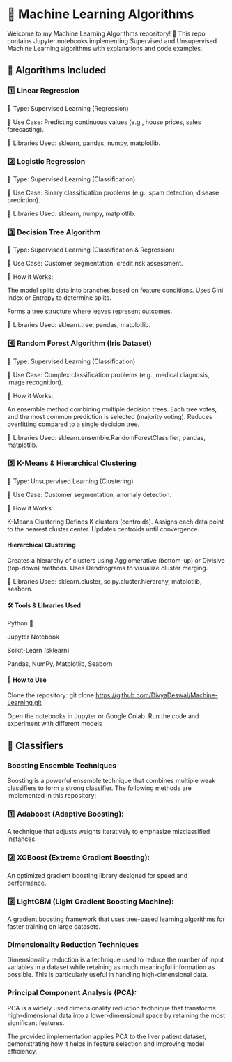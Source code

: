 # 🤖 Machine Learning Algorithms
Welcome to my Machine Learning Algorithms repository! 🚀 This repo contains Jupyter notebooks implementing Supervised and Unsupervised Machine Learning algorithms with explanations and code examples.

## 📂 Algorithms Included
### 1️⃣ Linear Regression
📌 Type: Supervised Learning (Regression)

📌 Use Case: Predicting continuous values (e.g., house prices, sales forecasting).

🔧 Libraries Used: sklearn, pandas, numpy, matplotlib.

### 2️⃣ Logistic Regression
📌 Type: Supervised Learning (Classification)

📌 Use Case: Binary classification problems (e.g., spam detection, disease prediction).

🔧 Libraries Used: sklearn, numpy, matplotlib.

### 3️⃣ Decision Tree Algorithm
📌 Type: Supervised Learning (Classification & Regression)

📌 Use Case: Customer segmentation, credit risk assessment.

📌 How it Works:

The model splits data into branches based on feature conditions.
Uses Gini Index or Entropy to determine splits.

Forms a tree structure where leaves represent outcomes.

🔧 Libraries Used: sklearn.tree, pandas, matplotlib.

### 4️⃣ Random Forest Algorithm (Iris Dataset)
📌 Type: Supervised Learning (Classification)

📌 Use Case: Complex classification problems (e.g., medical diagnosis, image recognition).

📌 How it Works:

An ensemble method combining multiple decision trees.
Each tree votes, and the most common prediction is selected (majority voting).
Reduces overfitting compared to a single decision tree.

🔧 Libraries Used: sklearn.ensemble.RandomForestClassifier, pandas, matplotlib.

### 5️⃣ K-Means & Hierarchical Clustering
📌 Type: Unsupervised Learning (Clustering)

📌 Use Case: Customer segmentation, anomaly detection.

📌 How it Works:

K-Means Clustering
Defines K clusters (centroids).
Assigns each data point to the nearest cluster center.
Updates centroids until convergence.

#### Hierarchical Clustering
Creates a hierarchy of clusters using Agglomerative (bottom-up) or Divisive (top-down) methods.
Uses Dendrograms to visualize cluster merging.

🔧 Libraries Used: sklearn.cluster, scipy.cluster.hierarchy, matplotlib, seaborn.

#### 🛠️ Tools & Libraries Used
Python 🐍

Jupyter Notebook

Scikit-Learn (sklearn)

Pandas, NumPy, Matplotlib, Seaborn

#### 📌 How to Use
Clone the repository:
git clone https://github.com/DivyaDeswal/Machine-Learning.git

Open the notebooks in Jupyter or Google Colab.
Run the code and experiment with different models

## 📂 Classifiers
### Boosting Ensemble Techniques

Boosting is a powerful ensemble technique that combines multiple weak classifiers to form a strong classifier. The following methods are implemented in this repository:

### 1️⃣ Adaboost (Adaptive Boosting): 
A technique that adjusts weights iteratively to emphasize misclassified instances.

### 2️⃣ XGBoost (Extreme Gradient Boosting): 
An optimized gradient boosting library designed for speed and performance.

### 3️⃣ LightGBM (Light Gradient Boosting Machine): 
A gradient boosting framework that uses tree-based learning algorithms for faster training on large datasets.

### Dimensionality Reduction Techniques

Dimensionality reduction is a technique used to reduce the number of input variables in a dataset while retaining as much meaningful information as possible. This is particularly useful in handling high-dimensional data.

### Principal Component Analysis (PCA): 
PCA is a widely used dimensionality reduction technique that transforms high-dimensional data into a lower-dimensional space by retaining the most significant features.

The provided implementation applies PCA to the liver patient dataset, demonstrating how it helps in feature selection and improving model efficiency.
